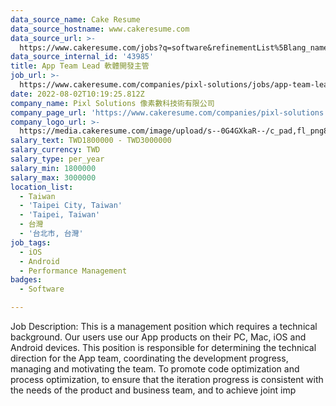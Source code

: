 ```yaml
---
data_source_name: Cake Resume
data_source_hostname: www.cakeresume.com
data_source_url: >-
  https://www.cakeresume.com/jobs?q=software&refinementList%5Blang_name%5D%5B0%5D=English&refinementList%5Bsalary_type%5D=per_year&range%5Bsalary_range%5D%5Bmin%5D=1000000&page=2
data_source_internal_id: '43985'
title: App Team Lead 軟體開發主管
job_url: >-
  https://www.cakeresume.com/companies/pixl-solutions/jobs/app-team-lead-software-development-supervisor
date: 2022-08-02T10:19:25.812Z
company_name: Pixl Solutions 像素數科技術有限公司
company_page_url: 'https://www.cakeresume.com/companies/pixl-solutions'
company_logo_url: >-
  https://media.cakeresume.com/image/upload/s--0G4GXkaR--/c_pad,fl_png8,h_200,w_200/v1657261938/v98o2gg7yupqwiszltgj.png
salary_text: TWD1800000 - TWD3000000
salary_currency: TWD
salary_type: per_year
salary_min: 1800000
salary_max: 3000000
location_list:
  - Taiwan
  - 'Taipei City, Taiwan'
  - 'Taipei, Taiwan'
  - 台灣
  - '台北市, 台灣'
job_tags:
  - iOS
  - Android
  - Performance Management
badges:
  - Software

---
```


Job Description: This is a management position which requires a technical background. Our users use our App products on their PC, Mac, iOS and Android devices. This position is responsible for determining the technical direction for the App team, coordinating the development progress, managing and motivating the team. To promote code optimization and process optimization, to ensure that the iteration progress is consistent with the needs of the product and business team, and to achieve joint imp